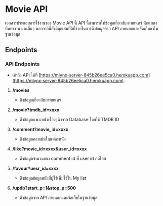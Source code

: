 # Movie API

เอกสารประกอบการใช้งานของ Movie API นี้ API นี้สามารถให้ข้อมูลเกี่ยวกับภาพยนตร์ นักแสดง ทีมทำงาน และอื่นๆ นอกจากนี้ยังมีคุณสมบัติที่ช่วยในการดึงข้อมูลจาก API ภายนอกและจัดเก็บลงในฐานข้อมูล

## Endpoints

### API Endpoints

- เข้าถึง API ได้ที่ [https://mlynx-server-845b26ee5ca0.herokuapp.com](https://mlynx-server-845b26ee5ca0.herokuapp.com).

1. **/movies**

   - ดึงข้อมูลเกี่ยวกับภาพยนตร์

2. **/movie?tmdb_id=xxxx**
   
   - ดึงข้อมูลฉพาะหนังเรื่องๆนึงจาก Database โดยใช้ TMDB ID

3. **/comment?movie_id=xxxx**

   - ดึงข้อมูลคอมเม้นในแต่ละหนัง

4. **/like?movie_id=xxxx&user_id=xxxx**
   
   - ดึงข้อมูลจำนวนของ comment id ที่ user id กดไลก์
  
5. **/favour?uesr_id=xxxx**
   
   - ดึงข้อมูลข้อมูลหนังที่ผู้ใช้เพิ่มไว้ใน My list

6. **/updb?start_p=1&stop_p=500**
   
   - ดึงข้อมูลจาก API ภายนอกและจัดเก็บในฐานข้อมูล
